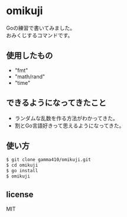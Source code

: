 # omikuji
Goの練習で書いてみました。  
おみくじするコマンドです。  

## 使用したもの
- "fmt"
- "math/rand"
- "time"

## できるようになってきたこと
- ランダムな乱数を作る方法がわかってきた。
- 割とGo言語好きって思えるようになってきた。　

## 使い方
```bash
$ git clone gamma410/omikuji.git
$ cd omikuji
$ go install 
$ omikuji
```
## license
MIT
